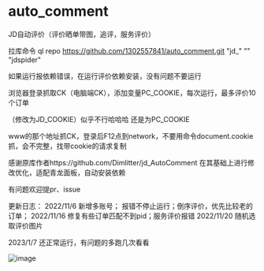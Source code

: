 # auto_comment
JD自动评价（评价晒单带图，追评，服务评价）

拉库命令 ql repo https://github.com/1302557841/auto_comment.git "jd_" "" "jdspider"

如果运行报依赖错误，在运行评价依赖安装，没有问题不要运行

浏览器登录抓取CK（电脑端CK），添加变量PC_COOKIE，每次运行，最多评价10个订单

（修改为JD_COOKIE）似乎不行哈哈哈
还是为PC_COOKIE

www的那个地址抓CK，登录后F12点到network，不要用命令document.cookie抓，会不完整，找带cookie的请求复制

感谢原库作者https://github.com/Dimlitter/jd_AutoComment  在其基础上进行修改优化，适配青龙面板，自动安装依赖

有问题欢迎提pr、issue

更新日志：
2022/11/6 新增多账号； 报错不停止运行；倒序评价，优先比较老的订单；
2022/11/16 修复有些订单匹配不到pid；服务评价报错
2022/11/20 随机选取评价图片

2023/1/7 还正常运行，有问题的多跑几次看看

![image](https://i.postimg.cc/NG6g4pHf/1.jpg)
